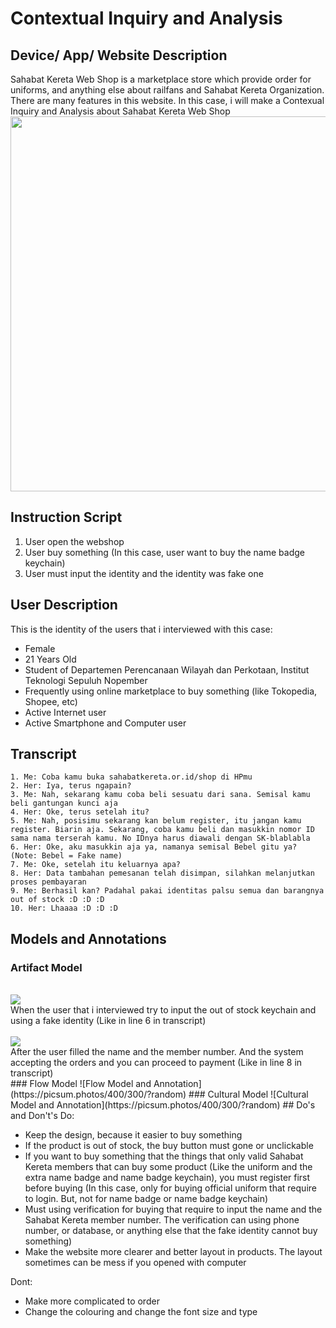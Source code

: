 # Contextual Inquiry and Analysis
## Device/ App/ Website Description
Sahabat Kereta Web Shop is a marketplace store which provide order for uniforms, and anything else about railfans and Sahabat Kereta Organization. There are many features in this website. In this case, i will make a Contexual Inquiry and Analysis about Sahabat Kereta Web Shop
<br>
<img src="https://github.com/hci-a-if-its-2019/assignment-0-akmal1997/blob/master/Untitled.jpg?raw=true" width="1024" height="600">
<br>
## Instruction Script
1. User open the webshop
2. User buy something (In this case, user want to buy the name badge keychain)
3. User must input the identity and the identity was fake one
## User Description
This is the identity of the users that i interviewed with this case:
<ul>
  <li>Female</li>
  <li>21 Years Old</li>
  <li>Student of Departemen Perencanaan Wilayah dan Perkotaan, Institut Teknologi Sepuluh Nopember</li>
  <li>Frequently using online marketplace to buy something (like Tokopedia, Shopee, etc)</li>
  <li>Active Internet user</li>
  <li>Active Smartphone and Computer user</li>
</ul>

## Transcript

```
1. Me: Coba kamu buka sahabatkereta.or.id/shop di HPmu
2. Her: Iya, terus ngapain?
3. Me: Nah, sekarang kamu coba beli sesuatu dari sana. Semisal kamu beli gantungan kunci aja
4. Her: Oke, terus setelah itu?
5. Me: Nah, posisimu sekarang kan belum register, itu jangan kamu register. Biarin aja. Sekarang, coba kamu beli dan masukkin nomor ID sama nama terserah kamu. No IDnya harus diawali dengan SK-blablabla
6. Her: Oke, aku masukkin aja ya, namanya semisal Bebel gitu ya? (Note: Bebel = Fake name)
7. Me: Oke, setelah itu keluarnya apa?
8. Her: Data tambahan pemesanan telah disimpan, silahkan melanjutkan proses pembayaran
9. Me: Berhasil kan? Padahal pakai identitas palsu semua dan barangnya out of stock :D :D :D
10. Her: Lhaaaa :D :D :D
```

## Models and Annotations
### Artifact Model
<br>
<img src="https://raw.githubusercontent.com/hci-a-if-its-2019/assignment-1-akmal1997/master/media/dua.jpeg">
<br>
When the user that i interviewed try to input the out of stock keychain and using a fake identity (Like in line 6 in transcript)
<br>
<br>
<img src="https://raw.githubusercontent.com/hci-a-if-its-2019/assignment-1-akmal1997/master/media/satu.jpeg">
<br>
After the user filled the name and the member number. And the system accepting the orders and you can proceed to payment (Like in line 8 in transcript)
<br>
### Flow Model
![Flow Model and Annotation](https://picsum.photos/400/300/?random)
### Cultural Model
![Cultural Model and Annotation](https://picsum.photos/400/300/?random)
## Do's and Don't's
Do:
<ul>
  <li>Keep the design, because it easier to buy something</li>
  <li>If the product is out of stock, the buy button must gone or unclickable</li>
  <li>If you want to buy something that the things that only valid Sahabat Kereta members that can buy some product (Like the uniform and the extra name badge and name badge keychain), you must register first before buying (In this case, only for buying official uniform that require to login. But, not for name badge or name badge keychain) </li>
  <li>Must using verification for buying that require to input the name and the Sahabat Kereta member number. The verification can using phone number, or database, or anything else that the fake identity cannot buy something)</li>
  <li>Make the website more clearer and better layout in products. The layout sometimes can be mess if you opened with computer</li>
</ul>
Dont:
<ul>
  <li>Make more complicated to order</li>
  <li>Change the colouring and change the font size and type</li>
</ul>
